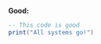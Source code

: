 <div class="codehilite good">
<strong class="label">Good:</strong>

```lua
-- This code is good
print("All systems go!")
```
</div>
